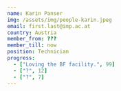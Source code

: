 ```yaml
---
name: Karin Panser
img: /assets/img/people-karin.jpeg
email: first.last@imp.ac.at
country: Austria
member_from: ???
member_till: now
position: Technician
progress:
  - ["Loving the BF facility.", 99]
  - ["?", 12]
  - ["?", 7]
---
```

